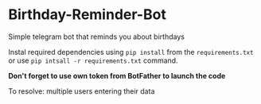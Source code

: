 # Birthday-Reminder-Bot
Simple telegram bot that reminds you about birthdays

Instal required dependencies using `pip install` from the `requirements.txt` or use `pip intsall -r requirements.txt` command.

**Don't forget to use own token from BotFather to launch the code**

To resolve: multiple users entering their data
